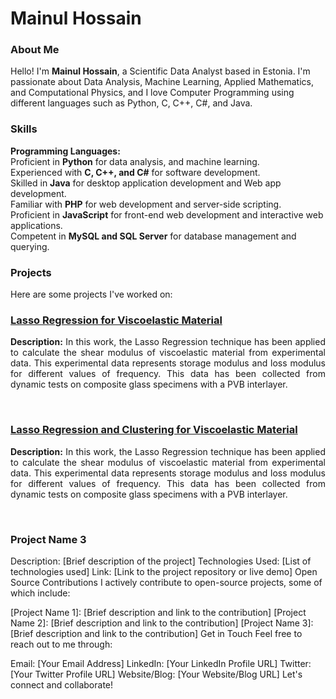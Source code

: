 <h1>Mainul Hossain</h1>

<h3>About Me</h3>
Hello! I'm <b>Mainul Hossain</b>, a Scientific Data Analyst based in Estonia. I'm passionate about Data Analysis, Machine Learning, Applied Mathematics, and Computational Physics, and I love Computer Programming using different languages such as Python, C, C++, C#, and Java.

<h3>Skills</h3>
<b>Programming Languages:</b> </br>
Proficient in <b>Python</b> for data analysis, and machine learning. </br>
Experienced with <b>C, C++, and C#</b> for software development. </br>
Skilled in <b>Java</b> for desktop application development and Web app development. </br>
Familiar with <b>PHP</b> for web development and server-side scripting. </br>
Proficient in <b>JavaScript</b> for front-end web development and interactive web applications. </br>
Competent in <b>MySQL and SQL Server</b> for database management and querying. </br>

<h3>Projects</h3>
Here are some projects I've worked on:

<h3><a href='https://github.com/mainulhub/Lasso_Viscoelastic/tree/main'> Lasso Regression for Viscoelastic Material </a></h3>
<p align='justify'><b>Description:</b> In this work, the Lasso Regression technique has been applied to calculate the shear modulus of viscoelastic material from experimental data. This experimental data represents storage modulus and loss modulus for different values of frequency. This data has been collected from dynamic tests on composite glass specimens with a PVB interlayer. </p><br/>

<h3><a href='https://github.com/mainulhub/Lasso_Cluster_Viscoelestic/tree/main'> Lasso Regression and Clustering for Viscoelastic Material </a></h3>
<p align='justify'><b>Description:</b> In this work, the Lasso Regression technique has been applied to calculate the shear modulus of viscoelastic material from experimental data. This experimental data represents storage modulus and loss modulus for different values of frequency. This data has been collected from dynamic tests on composite glass specimens with a PVB interlayer. </p><br/>

<h3>Project Name 3</h3>
Description: [Brief description of the project]
Technologies Used: [List of technologies used]
Link: [Link to the project repository or live demo]
Open Source Contributions
I actively contribute to open-source projects, some of which include:

[Project Name 1]: [Brief description and link to the contribution]
[Project Name 2]: [Brief description and link to the contribution]
[Project Name 3]: [Brief description and link to the contribution]
Get in Touch
Feel free to reach out to me through:

Email: [Your Email Address]
LinkedIn: [Your LinkedIn Profile URL]
Twitter: [Your Twitter Profile URL]
Website/Blog: [Your Website/Blog URL]
Let's connect and collaborate!


